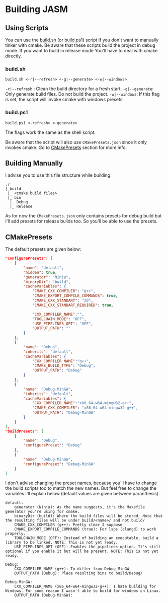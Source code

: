 # Building JASM

## Using Scripts

You can use the [build.sh](../build.sh) (or [build.ps1](../build.ps1)) script if you don't want to manually tinker with cmake.
Be aware that these scripts build the project in debug mode. If you want to build in release mode
You'll have to deal with cmake directly.

### build.sh

`build.sh <-r|--refresh> <-g|--generate> <-w|--windows>`

`-r|--refresh` : Clean the build directory for a fresh start.
`-g|--generate`: Only generate build files. Do not build the project.
`-w|--windows`: If this flag is set, the script will invoke cmake with windows presets.

### build.ps1

`build.ps1 <-refresh> <-generate>`

The flags work the same as the shell script.

Be aware that the script will also use `CMakePresets.json` since it only invokes cmake.
Go to [CMakePresets](#CMakePresets) section for more info.

## Building Manually

I advise you to use this file structure while building:

```
./
|_build
 |_ <cmake build files> 
 |_ bin
  |_ Debug
  |_ Release
```

As for now the `CMakePresets.json` only contains presets for debug build but I'll add presets for release builds too. So
you'll be able to use the presets.

## CMakePresets

The default presets are given below:

```json
"configurePresets": [
    {
        "name": "default",
        "hidden": true,
        "generator": "Ninja",
        "binaryDir": "build",
        "cacheVariables": {
            "CMAKE_CXX_COMPILER": "g++",
            "CMAKE_EXPORT_COMPILE_COMMANDS": true,
            "CMAKE_CXX_STANDART": "20",
            "CMAKE_CXX_STANDART_REQUIRED": true,

            "CXX_COMPILER_NAME":"",
            "TOOLCHAIN_MODE": "OFF",
            "USE_PIPELINES_OPT": "OFF",
            "OUTPUT_PATH": ""
        }
    },
    {
        "name": "Debug",
        "inherits": "default",
        "cacheVariables": {
            "CXX_COMPILER_NAME":"g++",
            "CMAKE_BUILD_TYPE": "Debug",
            "OUTPUT_PATH": "Debug"
        }
    },
    {
        "name": "Debug-MinGW",
        "inherits": "default",
        "cacheVariables": {
            "CXX_COMPILER_NAME":"x86_64-w64-mingw32-g++",
            "CMAKE_CXX_COMPILER": "x86_64-w64-mingw32-g++",
            "OUTPUT_PATH": "Debug-MinGW"
        }
    }
],
"buildPresets": [
    {
        "name": "Debug",
        "configurePreset": "Debug"
    },
    {
        "name": "Debug-MinGW",
        "configurePreset": "Debug-MinGW"
    }
]
```

I don't advise changing the preset names, because you'll have to change the build scripts too
to match the new names. But feel free to change the variables I'll explain below (default
values are given between paranthesis).

```
default:
    generator (Ninja): As the name suggests, it's the Makefile generator you're using for cmake.
    binaryDir (build): Where the build files will be stored. Note that the resulting files will be under build/<name>/ and not build/
    CMAKE_CXX_COMPILER (g++): Pretty clear I suppose
    CMAKE_EXPORT_COMPILE_COMMANDS (true): For lsps (clangd) to work properly.
    TOOLCHAIN_MODE (OFF): Instead of building an executable, build a library to be linked. NOTE: This is not yet ready.
    USE_PIPELINES_OPT (OFF): Enables the pipelines option. It's still optional if you enable it but will be present. NOTE: This is not yet ready.

Debug:
    CXX_COMPILER_NAME (g++): To differ from Debug-MinGW 
    OUTPUT_PATH (Debug): Place resulting bins to build/Debug/

Debug-MinGW:
    CXX_COMPILER_NAME (x86_64-w64-mingw32-g++): I hate building for Windows. For some reason I wasn't able to build for windows on Linux.
    OUTPUT_PATH (Debug-MinGW):
```
